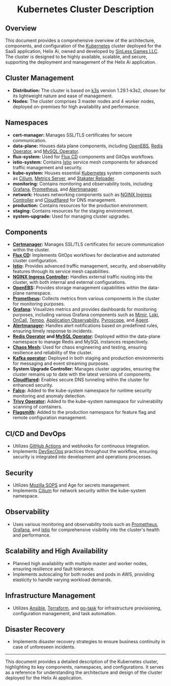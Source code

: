 <div align="center">
    <h1>Kubernetes Cluster Description</h1>
</div>

<div align="center>
    <img alt="Website" src="https://img.shields.io/website?url=https%3A%2F%2Fhelixaibot.com&up_message=Website%20UP&up_color=green&down_message=Website%20DOWN&down_color=red&style=for-the-badge&label=Helix%20Ai%20Website">
</div>


## Overview
This document provides a comprehensive overview of the architecture, components, and configuration of the [Kubernetes](https://kubernetes.io/docs/home/) cluster deployed for the SaaS application, Helix Ai, owned and developed by [SinLess Games LLC](https://sinlessgamesllc.com). The cluster is designed to be highly available, scalable, and secure, supporting the deployment and management of the Helix Ai application.

## Cluster Management
- **Distribution:** The cluster is based on [k3s](https://docs.k3s.io/) version 1.29.1-k3s2, chosen for its lightweight nature and ease of management.
- **Nodes:** The cluster comprises 3 master nodes and 4 worker nodes, deployed on-premises for high availability and performance.

## Namespaces
- **cert-manager:** Manages SSL/TLS certificates for secure communication.
- **data-plane:** Houses data plane components, including [OpenEBS](https://openebs.io/docs/), [Redis Operator](https://ot-redis-operator.netlify.app/docs/), and [MySQL Operator](https://dev.mysql.com/doc/mysql-operator/en/mysql-operator-introduction.html).
- **flux-system:** Used for [Flux CD](https://fluxcd.io/flux/) components and GitOps workflows.
- **istio-system:** Contains [Istio](https://istio.io/latest/docs/) service mesh components for advanced traffic management and security.
- **kube-system:** Houses essential [Kubernetes](https://kubernetes.io/docs/home/) system components such as [Cilium](https://docs.cilium.io/en/stable/), [Metrics Server](https://github.com/kubernetes-sigs/metrics-server), and [Stakater Reloader](https://github.com/stakater/Reloader).
- **monitoring:** Contains monitoring and observability tools, including [Grafana](https://grafana.com/docs/grafana/latest/getting-started/build-first-dashboard/?pg=oss-graf&plcmt=resources), [Prometheus](https://prometheus.io/docs/introduction/overview/), and [Alertmanager](https://prometheus.io/docs/alerting/latest/alertmanager/).
- **network:** Houses networking components such as [NGINX Ingress Controller](https://docs.nginx.com/nginx-ingress-controller/) and [Cloudflared](https://developers.cloudflare.com/cloudflare-one/tutorials/many-cfd-one-tunnel/) for DNS management.
- **production:** Contains resources for the production environment.
- **staging:** Contains resources for the staging environment.
- **system-upgrade:** Used for managing cluster upgrades.

## Components
- **[Certmanager](https://cert-manager.io/docs/):** Manages SSL/TLS certificates for secure communication within the cluster.
- **[Flux CD](https://fluxcd.io/flux/):** Implements GitOps workflows for declarative and automated cluster configuration.
- **[Istio](https://istio.io/latest/docs/):** Provides advanced traffic management, security, and observability features through its service mesh capabilities.
- **[NGINX Ingress Controller](https://docs.nginx.com/nginx-ingress-controller/):** Handles external traffic routing into the cluster, with both internal and external configurations.
- **[OpenEBS](https://openebs.io/docs/):** Provides storage management capabilities within the data-plane namespace.
- **[Prometheus](https://prometheus.io/docs/introduction/overview/):** Collects metrics from various components in the cluster for monitoring purposes.
- **[Grafana](https://grafana.com/docs/grafana/latest/getting-started/build-first-dashboard/?pg=oss-graf&plcmt=resources):** Visualizes metrics and provides dashboards for monitoring purposes, including various Grafana components such as [Mimir](https://grafana.com/docs/mimir/latest/), [Loki](https://grafana.com/docs/loki/latest/), [OnCall](https://grafana.com/docs/oncall/latest/), [Tempo](https://grafana.com/docs/tempo/latest/), [Application Observability](https://grafana.com/docs/grafana-cloud/monitor-applications/application-observability/), [Pyroscope](https://grafana.com/docs/pyroscope/latest/), and [Agent](https://grafana.com/docs/agent/latest/).
- **[Alertmanager](https://prometheus.io/docs/alerting/latest/alertmanager/):** Handles alert notifications based on predefined rules, ensuring timely response to incidents.
- **[Redis Operator](https://ot-redis-operator.netlify.app/docs/) and [MySQL Operator](https://dev.mysql.com/doc/mysql-operator/en/mysql-operator-introduction.html):** Deployed within the data-plane namespace to manage Redis and MySQL instances respectively.
- **[Chaos Mesh](https://chaos-mesh.org/docs/):** Used for chaos engineering and testing, ensuring resilience and reliability of the cluster.
- **[Kafka operator](https://strimzi.io/docs/operators/latest/overview):** Deployed in both staging and production environments for messaging and event streaming purposes.
- **System Upgrade Controller:** Manages cluster upgrades, ensuring the cluster remains up to date with the latest versions of components.
- **[Cloudflared](https://developers.cloudflare.com/cloudflare-one/tutorials/many-cfd-one-tunnel/):** Enables secure DNS tunneling within the cluster for enhanced security.
- **[Falco](https://falco.org/docs/):** Added to the kube-system namespace for runtime security monitoring and anomaly detection.
- **[Trivy Operator](https://aquasecurity.github.io/trivy-operator/latest/):** Added to the kube-system namespace for vulnerability scanning of containers.
- **[Flagsmith](https://docs.flagsmith.com/deployment/hosting/kubernetes):** Added to the production namespace for feature flag and remote configuration management.

## CI/CD and DevOps
- Utilizes [GitHub Actions](https://docs.github.com/en/actions) and webhooks for continuous integration.
- Implements [DevSecOps](https://devsecopsdocs.com/) practices throughout the workflow, ensuring security is integrated into development and operations processes.

## Security
- Utilizes [Mozilla SOPS](https://github.com/mozilla/sops) and Age for secrets management.
- Implements [Cilium](https://docs.cilium.io/en/stable/) for network security within the kube-system namespace.

## Observability
- Uses various monitoring and observability tools such as [Prometheus](https://prometheus.io/docs/introduction/overview/), [Grafana](https://grafana.com/docs/grafana/latest/getting-started/build-first-dashboard/?pg=oss-graf&plcmt=resources), and [Istio](https://istio.io/latest/docs/) for comprehensive visibility into the cluster's health and performance.

## Scalability and High Availability
- Planned high availability with multiple master and worker nodes, ensuring resilience and fault tolerance.
- Implements autoscaling for both nodes and pods in AWS, providing elasticity to handle varying workload demands.

## Infrastructure Management
- Utilizes [Ansible](https://docs.ansible.com/), [Terraform](https://developer.hashicorp.com/terraform/docs), and [go-task](https://taskfile.dev/) for infrastructure provisioning, configuration management, and task automation.

## Disaster Recovery
- Implements disaster recovery strategies to ensure business continuity in case of unforeseen incidents.

---

This document provides a detailed description of the Kubernetes cluster, highlighting its key components, namespaces, and configurations. It serves as a reference for understanding the architecture and design of the cluster deployed for the Helix Ai application.
